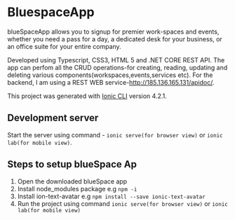 # BluespaceApp
blueSpaceApp allows you to signup for premier work-spaces and events, whether you need a pass for a day, a dedicated desk for your business, or an office suite for your entire company.

Developed using Typescript, CSS3, HTML 5 and .NET CORE REST API.
The app can perfom all the CRUD operations-for creating, reading, updating and deleting various components(workspaces,events,services etc). For the backend, 
I am using a REST WEB service-http://185.136.165.131/apidoc/.

This project was generated with [Ionic CLI](https://ionicframework.com/docs/cli/) version 4.2.1.

## Development server

Start the server using command -  `ionic serve(for browser view)` or `ionic lab(for mobile view)`.

## Steps to setup blueSpace Ap

1. Open the downloaded blueSpace app
2. Install node_modules package e.g `npm -i`
3. Install ion-text-avatar e.g `npm install --save ionic-text-avatar`
4. Run the project using command `ionic serve(for browser view)` or `ionic lab(for mobile view)`
